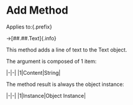 # Add Method

Applies to:{.prefix}

→[##.##.Text]{.info}

This method adds a line of text to the Text object.

The argument is composed of 1 item:

|-|-|
|1|Content|String|

The method result is always the object instance:

|-|-|
|1|Instance|Object Instance|

